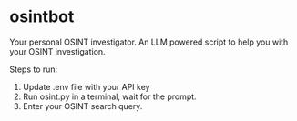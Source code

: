 # osintbot
Your personal OSINT investigator. An LLM powered script to help you with your OSINT investigation.

Steps to run:
1. Update .env file with your API key
2. Run osint.py in a terminal, wait for the prompt.
3. Enter your OSINT search query.
